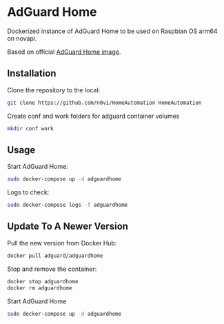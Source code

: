 # AdGuard Home

Dockerized instance of AdGuard Home to be used on Raspbian OS arm64 on novapi.

Based on official [AdGuard Home image](https://hub.docker.com/r/adguard/adguardhome).


## Installation

Clone the repository to the local:
```bash
git clone https://github.com/n0vi/HomeAutomation HomeAutomation

```

Create conf and work folders for adguard container volumes
```bash
mkdir conf work
```

## Usage

Start AdGuard Home:
```bash
sudo docker-compose up -d adguardhome
```

Logs to check:

```bash
sudo docker-compose logs -f adguardhome
```

## Update To A Newer Version

Pull the new version from Docker Hub:
```bash
docker pull adguard/adguardhome
```

Stop and remove the container:

```bash
docker stop adguardhome
docker rm adguardhome
```

Start AdGuard Home
```bash
sudo docker-compose up -d adguardhome
```
